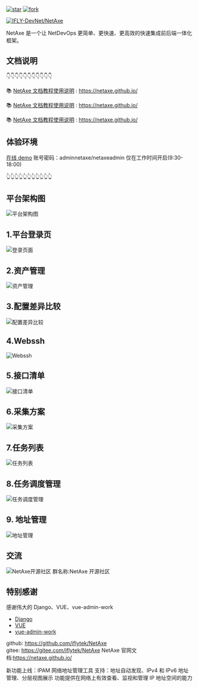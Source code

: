 <a href='https://gitee.com/IFLY-DevNet/net-axe/stargazers'><img src='https://gitee.com/IFLY-DevNet/net-axe/badge/star.svg?theme=dark' alt='star'></img></a>
<a href='https://gitee.com/IFLY-DevNet/net-axe/members'><img src='https://gitee.com/IFLY-DevNet/net-axe/badge/fork.svg?theme=white' alt='fork'></img></a>

[![IFLY-DevNet/NetAxe](https://gitee.com/IFLY-DevNet/net-axe/widgets/widget_card.svg?colors=2877c7,e0e0e0,bddcff,e3e9ed,666666,9b9b9b)](https://gitee.com/IFLY-DevNet/net-axe)

NetAxe 是一个让 NetDevOps 更简单、更快速、更高效的快速集成前后端一体化框架。

## 文档说明

👇👇👇👇👇👇👇👇👇👇👇

📚 [NetAxe 文档教程使用说明](https://netaxe.github.io/) : https://netaxe.github.io/

📚 [NetAxe 文档教程使用说明](https://netaxe.github.io/) : https://netaxe.github.io/

📚 [NetAxe 文档教程使用说明](https://netaxe.github.io/) : https://netaxe.github.io/

## 体验环境

[在线 demo](http://47.99.86.164:8888) 账号密码：adminnetaxe/netaxeadmin
仅在工作时间开启(9:30-18:00)

👆👆👆👆👆👆👆👆👆👆👆

## 平台架构图

![平台架构图](https://cdn.staticaly.com/gh/xuehaoweng/netaxe-image@master/架构图.3vrmin46me00.webp)

## 1.平台登录页

![登录页面](https://cdn.staticaly.com/gh/xuehaoweng/netaxe-image@master/netaxe-login.78afwmigsc00.webp)

## 2.资产管理

![资产管理](https://cdn.staticaly.com/gh/xuehaoweng/netaxe-image@master/netaxe-asset.71legxrjo540.webp)

## 3.配置差异比较

![配置差异比较](https://cdn.staticaly.com/gh/xuehaoweng/netaxe-image@master/netaxe-git-diff.60gnker70dk0.webp)

## 4.Webssh

![Webssh](https://cdn.staticaly.com/gh/xuehaoweng/netaxe-image@master/netaxe-webssh.3rs5vtioxe80.webp)

## 5.接口清单

![接口清单](https://cdn.staticaly.com/gh/xuehaoweng/netaxe-image@master/netaxe-interface.5pje0o1za4w0.webp)

## 6.采集方案

![采集方案](https://cdn.staticaly.com/gh/xuehaoweng/netaxe-image@master/netzxe-collect.4yf0qcxemhk0.webp)

## 7.任务列表

![任务列表](https://cdn.staticaly.com/gh/xuehaoweng/netaxe-image@master/netaxe-task.58uns0zatss0.webp)

## 8.任务调度管理

![任务调度管理](https://cdn.staticaly.com/gh/xuehaoweng/netaxe-image@master/netaxe-dispatch.3x68huinuzi0.webp)

## 9. 地址管理

![地址管理](https://cdn.staticaly.com/gh/xuehaoweng/netaxe-image@master/image.67ht05xvuvo0.webp)

## 交流

![NetAxe开源社区](https://cdn.staticaly.com/gh/xuehaoweng/netaxe-image@master/微信图片_20230106172200.240x6tqonx9c.webp)
群名称:NetAxe 开源社区

## 特别感谢

感谢伟大的 Django、VUE、vue-admin-work

- [Django](https://github.com/django/django)
- [VUE](https://github.com/vuejs/vue)
- [vue-admin-work](https://github.com/qingqingxuan/vue-admin-work)

github: https://github.com/iflytek/NetAxe
gitee: https://gitee.com/iflytek/NetAxe
NetAxe 官网文档:https://netaxe.github.io/

新功能上线：IPAM 网络地址管理工具
支持：地址自动发现、IPv4 和 IPv6 地址管理、分层视图展示
功能提供在网络上有效查看、监视和管理 IP 地址空间的能力
